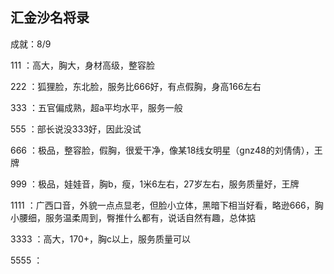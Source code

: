 ## 汇金沙名将录

成就：8/9

111 ：高大，胸大，身材高级，整容脸

222 ：狐狸脸，东北脸，服务比666好，有点假胸，身高166左右

333 ：五官偏成熟，超a平均水平，服务一般

555 ：部长说没333好，因此没试

666 ：极品，整容脸，假胸，很爱干净，像某18线女明星（gnz48的刘倩倩），王牌

999 ：极品，娃娃音，胸b，瘦，1米6左右，27岁左右，服务质量好，王牌

1111 ：广西口音，外貌一点点显老，但脸小立体，黑暗下相当好看，略逊666，胸小腰细，服务温柔周到，臀推什么都有，说话自然有趣，总体掂

3333 ：高大，170+，胸c以上，服务质量可以

5555 ：
